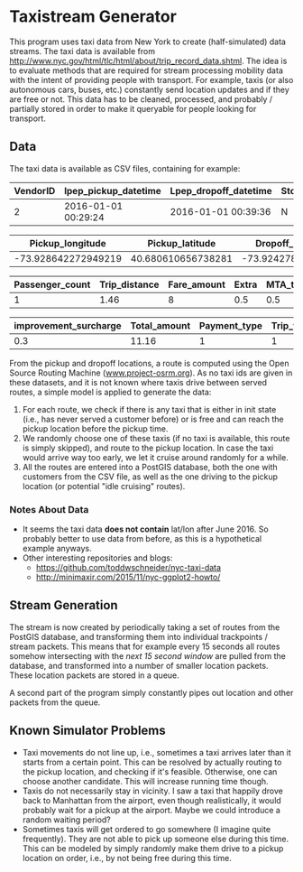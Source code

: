 # Taxistream Generator

This program uses taxi data from New York to create (half-simulated) data streams. The taxi data is available from http://www.nyc.gov/html/tlc/html/about/trip_record_data.shtml. The idea is to evaluate methods that are required for stream processing mobility data with the intent of providing people with transport. For example, taxis (or also autonomous cars, buses, etc.) constantly send location updates and if they are free or not. This data has to be cleaned, processed, and probably / partially stored in order to make it queryable for people looking for transport.

## Data

The taxi data is available as CSV files, containing for example:

| VendorID | lpep_pickup_datetime | Lpep_dropoff_datetime | Store_and_fwd_flag | RateCodeID |
| ----- | ----- | ----- | ----- | ----- |
| 2 | 2016-01-01 00:29:24 | 2016-01-01 00:39:36 | N | 1 |

| Pickup_longitude | Pickup_latitude | Dropoff_longitude | Dropoff_latitude |
| ----- | ----- | ----- | ----- |
| -73.928642272949219 | 40.680610656738281 | -73.924278259277344 | 40.698043823242188 |

| Passenger_count | Trip_distance | Fare_amount | Extra | MTA_tax | Tip_amount | Tolls_amount | Ehail_fee |
| ----- | ----- | ----- | ----- | ----- | ----- | ----- | ----- |
| 1 | 1.46 | 8 | 0.5 | 0.5 | 1.86 | 0 | 0 |

| improvement_surcharge | Total_amount | Payment_type | Trip_type |
| ----- | ----- | ----- | ----- |
| 0.3 | 11.16 | 1 | 1 |

From the pickup and dropoff locations, a route is computed using the Open Source Routing Machine (www.project-osrm.org). As no taxi ids are given in these datasets, and it is not known where taxis drive between served routes, a simple model is applied to generate the data:

1. For each route, we check if there is any taxi that is either in init state (i.e., has never served a customer before) or is free and can reach the pickup location before the pickup time.
2. We randomly choose one of these taxis (if no taxi is available, this route is simply skipped), and route to the pickup location. In case the taxi would arrive way too early, we let it cruise around randomly for a while. 
3. All the routes are entered into a PostGIS database, both the one with customers from the CSV file, as well as the one driving to the pickup location (or potential "idle cruising" routes).

### Notes About Data

* It seems the taxi data **does not contain** lat/lon after June 2016. So probably better to use data from before, as this
is a hypothetical example anyways.
* Other interesting repositories and blogs:
  * https://github.com/toddwschneider/nyc-taxi-data
  * http://minimaxir.com/2015/11/nyc-ggplot2-howto/


## Stream Generation

The stream is now created by periodically taking a set of routes from the PostGIS database, and transforming them into individual trackpoints / stream packets. This means that for example every 15 seconds all routes somehow intersecting with the *next 15 second window* are pulled from the database, and transformed into a number of smaller location packets. These location packets are stored in a queue.

A second part of the program simply constantly pipes out location and other packets from the queue. 
 
## Known Simulator Problems

* Taxi movements do not line up, i.e., sometimes a taxi arrives later than it starts from a certain point.
This can be resolved by actually routing to the pickup location, and checking if it's feasible.
Otherwise, one can choose another candidate. This will increase running time though.
* Taxis do not necessarily stay in vicinity. I saw a taxi that happily drove back to Manhattan from the airport, 
even though realistically, it would probably wait for a pickup at the airport. Maybe we could introduce a random waiting period?
* Sometimes taxis will get ordered to go somewhere (I imagine quite frequently). They are not able to pick up
someone else during this time. This can be modeled by simply randomly make them drive to a pickup location on order, i.e.,
by not being free during this time. 
